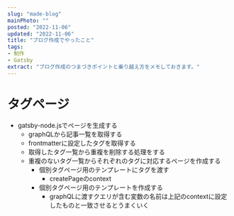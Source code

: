 ```yaml
---
slug: "made-blog"
mainPhoto: ""
posted: "2022-11-06"
updated: "2022-11-06"
title: "ブログ作成でやったこと"
tags: 
- 制作
- Gatsby
extract: "ブログ作成のつまづきポイントと乗り越え方をメモしておきます。"
---
```

# タグページ
- gatsby-node.jsでページを生成する
  - graphQLから記事一覧を取得する
  - frontmatterに設定したタグを取得する
  - 取得したタグ一覧から重複を削除する処理をする
  - 重複のないタグ一覧からそれぞれのタグに対応するページを作成する
    - 個別タグページ用のテンプレートにタグを渡す
      - createPageのcontext
    - 個別タグページ用のテンプレートを作成する
      - graphQLに渡すクエリが含む変数の名前は上記のcontextに設定したものと一致させるとうまくいく
    